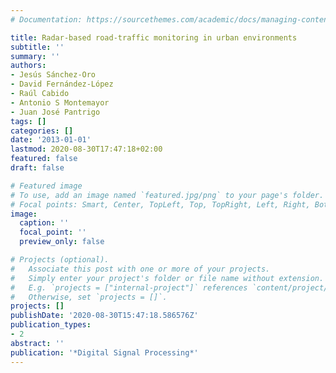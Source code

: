 ```yaml
---
# Documentation: https://sourcethemes.com/academic/docs/managing-content/

title: Radar-based road-traffic monitoring in urban environments
subtitle: ''
summary: ''
authors:
- Jesús Sánchez-Oro
- David Fernández-López
- Raúl Cabido
- Antonio S Montemayor
- Juan José Pantrigo
tags: []
categories: []
date: '2013-01-01'
lastmod: 2020-08-30T17:47:18+02:00
featured: false
draft: false

# Featured image
# To use, add an image named `featured.jpg/png` to your page's folder.
# Focal points: Smart, Center, TopLeft, Top, TopRight, Left, Right, BottomLeft, Bottom, BottomRight.
image:
  caption: ''
  focal_point: ''
  preview_only: false

# Projects (optional).
#   Associate this post with one or more of your projects.
#   Simply enter your project's folder or file name without extension.
#   E.g. `projects = ["internal-project"]` references `content/project/deep-learning/index.md`.
#   Otherwise, set `projects = []`.
projects: []
publishDate: '2020-08-30T15:47:18.586576Z'
publication_types:
- 2
abstract: ''
publication: '*Digital Signal Processing*'
---
```


